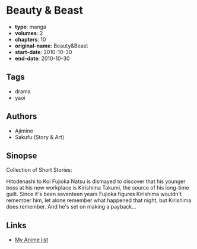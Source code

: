 # Beauty &amp; Beast

-   **type**: manga
-   **volumes**: 2
-   **chapters**: 10
-   **original-name**: Beauty&Beast
-   **start-date**: 2010-10-30
-   **end-date**: 2010-10-30

## Tags

-   drama
-   yaoi

## Authors

-   Ajimine
-   Sakufu (Story & Art)

## Sinopse

Collection of Short Stories:

Hitodenashi to Koi
Fujioka Natsu is dismayed to discover that his younger boss at his new workplace is Kirishima Takumi, the source of his long-time guilt. Since it's been seventeen years Fujioka figures Kirishima wouldn't remember him, let alone remember what happened that night, but Kirishima does remember. And he's set on making a payback...

## Links

-   [My Anime list](https://myanimelist.net/manga/11816/Beauty___Beast)
